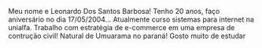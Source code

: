 Meu nome e Leonardo Dos Santos Barbosa! Tenho 20 anos, faço aniversário no dia 17/05/2004... Atualmente curso sistemas para internet na unialfa. Trabalho com estratégia de e-commerce em uma empresa de contrução civil! Natural de Umuarama no paraná! Gosto muito de estudar
